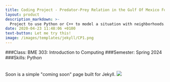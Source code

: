 ```yaml
---
title: Coding Project - Predator-Prey Relation in the Gulf Of Mexico Following the 2010 Deepwater Horizon Oil Spill
layout: product
description_markdown: >-
  Project to use Python or C++ to model a situation with neighborhoods.
date: 2020-04-23 11:48:06 +0100
text-button: Let me try this!
image: /images/templates/jekyll/CP1.png
---
```

###Class: BME 303: Introduction to Computing
###Semester: Spring 2024
###Skills: Python
<br>
<br>
<br>
Soon is a simple "coming soon" page built for Jekyll.
<img class="w-100" src="{{site.baseurl}}/images/templates/jekyll/Soon_Jekyll-template-sample.png">

